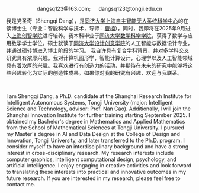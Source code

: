 
<span id="about"></span>
<!-- <center><font size="+3">Shengqi Dang 党圣奇</font></center> -->
<!-- <center><font size="+4" "> &ensp;&ensp;&ensp;&ensp;&ensp;&ensp;&ensp;&ensp;&ensp;&ensp;&ensp;&ensp;  党圣奇</font>

<!-- <br/>

<font size="+3" style="font-style: italic;">🦋 Shengqi Dang &ensp;&ensp;&ensp;&ensp;&ensp;</font>
<!-- <center><font size="+3">Shengqi Dang 党圣奇</font></center> -->

<center>dangsq123@163.com;  &ensp;&ensp;          dangsq123@tongji.edu.cn </center>

我是党圣奇（Shengqi Dang），是[同济大学上海自主智能无人系统科学中心](https://srias.tongji.edu.cn/main.htm)的在读博士生（专业：智能科学与技术，导师：[曹楠](http://nancao.org/)），同时，我即将在2025年9月进入[上海创智学院](https://www.sii.edu.cn/main.htm)进行培养。我本科毕业于[同济大学数学科学学院](https://math.tongji.edu.cn/)，获得了数学与应用数学学士学位。硕士就读于[同济大学设计创意学院](https://tjdi.tongji.edu.cn/)的人工智能与数据设计专业，并通过硕转博进入博士阶段的学习。
我自许具有复合学科背景，并对多学科交叉研究具有浓厚兴趣。我对计算机图形学，智能计算设计，心理学以及人工智能领域具有着浓厚的兴趣。我喜欢进行有创造力的活动，并期待在未来的研究中能够将这些兴趣转化为实际的创造性成果。如果你对我的研究有兴趣，欢迎与我联系。

<br/>

I am Shengqi Dang, a Ph.D. candidate at the Shanghai Research Institute for Intelligent Autonomous Systems, Tongji University (major: Intelligent Science and Technology, advisor: Prof. Nan Cao). Additionally, I will join the Shanghai Innovation Institute for further training starting September 2025. I obtained my Bachelor's degree in Mathematics and Applied Mathematics from the School of Mathematical Sciences at Tongji University. I pursued my Master's degree in AI and Data Design at the College of Design and Innovation, Tongji University, and later transferred to the Ph.D. program.
I consider myself to have an interdisciplinary background and have a strong interest in cross-disciplinary research. My research interests include computer graphics, intelligent computational design, psychology, and artificial intelligence. I enjoy engaging in creative activities and look forward to translating these interests into practical and innovative outcomes in my future research. If you are interested in my research, please feel free to contact me.

<br />

<!-- 导航菜单 -->


